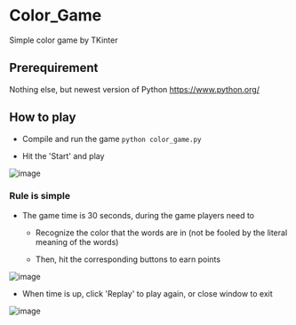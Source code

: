 # Color_Game
Simple color game by TKinter

## Prerequirement 

Nothing else, but newest version of Python https://www.python.org/

## How to play

- Compile and run the game ```python color_game.py```

- Hit the 'Start' and play

![image](https://user-images.githubusercontent.com/34822412/62730721-8d91ac00-b9ee-11e9-9664-721e104025e4.png)

### Rule is simple

 - The game time is 30 seconds, during the game players need to

   - Recognize the color that the words are in (not be fooled by the literal meaning of the words)

   - Then, hit the corresponding buttons to earn points

![image](https://user-images.githubusercontent.com/34822412/62731051-4a840880-b9ef-11e9-818e-a887824182b8.png)

- When time is up, click 'Replay' to play again, or close window to exit

![image](https://user-images.githubusercontent.com/34822412/62731164-8f0fa400-b9ef-11e9-857b-0de7b2e41f18.png)
